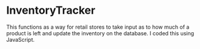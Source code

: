 # InventoryTracker
This functions as a way for retail stores to take input as to how much of a product is left and update the inventory on the database. I coded this using JavaScript.
